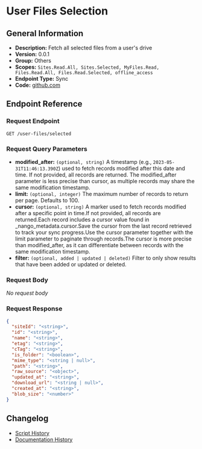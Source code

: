 # User Files Selection

## General Information

- **Description:** Fetch all selected files from a user's drive
- **Version:** 0.0.1
- **Group:** Others
- **Scopes:** `Sites.Read.All, Sites.Selected, MyFiles.Read, Files.Read.All, Files.Read.Selected, offline_access`
- **Endpoint Type:** Sync
- **Code:** [github.com](https://github.com/NangoHQ/integration-templates/tree/main/integrations/sharepoint-online/syncs/user-files-selection.ts)


## Endpoint Reference

### Request Endpoint

`GET /user-files/selected`

### Request Query Parameters

- **modified_after:** `(optional, string)` A timestamp (e.g., `2023-05-31T11:46:13.390Z`) used to fetch records modified after this date and time. If not provided, all records are returned. The modified_after parameter is less precise than cursor, as multiple records may share the same modification timestamp.
- **limit:** `(optional, integer)` The maximum number of records to return per page. Defaults to 100.
- **cursor:** `(optional, string)` A marker used to fetch records modified after a specific point in time.If not provided, all records are returned.Each record includes a cursor value found in _nango_metadata.cursor.Save the cursor from the last record retrieved to track your sync progress.Use the cursor parameter together with the limit parameter to paginate through records.The cursor is more precise than modified_after, as it can differentiate between records with the same modification timestamp.
- **filter:** `(optional, added | updated | deleted)` Filter to only show results that have been added or updated or deleted.

### Request Body

_No request body_

### Request Response

```json
{
  "siteId": "<string>",
  "id": "<string>",
  "name": "<string>",
  "etag": "<string>",
  "cTag": "<string>",
  "is_folder": "<boolean>",
  "mime_type": "<string | null>",
  "path": "<string>",
  "raw_source": "<object>",
  "updated_at": "<string>",
  "download_url": "<string | null>",
  "created_at": "<string>",
  "blob_size": "<number>"
}
```

## Changelog

- [Script History](https://github.com/NangoHQ/integration-templates/commits/main/integrations/sharepoint-online/syncs/user-files-selection.ts)
- [Documentation History](https://github.com/NangoHQ/integration-templates/commits/main/integrations/sharepoint-online/syncs/user-files-selection.md)

<!-- END  GENERATED CONTENT -->

